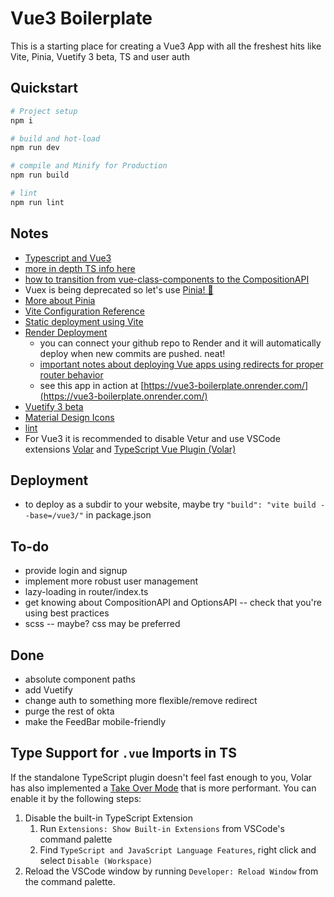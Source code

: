 # Vue3 Boilerplate

This is a starting place for creating a Vue3 App with all the freshest hits like Vite, Pinia, Vuetify 3 beta, TS and user auth

## Quickstart
```sh
# Project setup
npm i

# build and hot-load
npm run dev

# compile and Minify for Production
npm run build

# lint
npm run lint
```

## Notes
* [Typescript and Vue3](https://vuejs.org/guide/typescript/overview.html)
* [more in depth TS info here](https://blog.logrocket.com/how-to-use-vue-3-typescript/)
* [how to transition from vue-class-components to the CompositionAPI](https://levelup.gitconnected.com/from-vue-class-component-to-composition-api-ef3c3dd5fdda)
* Vuex is being deprecated so let's use [Pinia! 🍍](https://pinia.vuejs.org/core-concepts/)
* [More about Pinia](https://www.vuemastery.com/blog/advantages-of-pinia-vs-vuex/)
* [Vite Configuration Reference](https://vitejs.dev/config/)
* [Static deployment using Vite](https://vitejs.dev/guide/static-deploy.html)
* [Render Deployment](https://dashboard.render.com/)
    - you can connect your github repo to Render and it will automatically deploy when new commits are pushed. neat!
    - [important notes about deploying Vue apps using redirects for proper router behavior](https://render.com/docs/deploy-vue-js)
    - see this app in action at [https://vue3-boilerplate.onrender.com/](https://vue3-boilerplate.onrender.com/)
* [Vuetify 3 beta](https://next.vuetifyjs.com/en/)
* [Material Design Icons](https://materialdesignicons.com/)
* [lint](https://eslint.org/)
* For Vue3 it is recommended to disable Vetur and use VSCode extensions [Volar](https://marketplace.visualstudio.com/items?itemName=Vue.volar) and [TypeScript Vue Plugin (Volar)](https://marketplace.visualstudio.com/items?itemName=Vue.vscode-typescript-vue-plugin)


## Deployment
* to deploy as a subdir to your website, maybe try `"build": "vite build --base=/vue3/"` in package.json


## To-do
* provide login and signup
* implement more robust user management
* lazy-loading in router/index.ts
* get knowing about CompositionAPI and OptionsAPI -- check that you're using best practices
* scss -- maybe? css may be preferred

## Done
* absolute component paths
* add Vuetify
* change auth to something more flexible/remove redirect
* purge the rest of okta
* make the FeedBar mobile-friendly


## Type Support for `.vue` Imports in TS
If the standalone TypeScript plugin doesn't feel fast enough to you, Volar has also implemented a [Take Over Mode](https://github.com/johnsoncodehk/volar/discussions/471#discussioncomment-1361669) that is more performant. You can enable it by the following steps:

1. Disable the built-in TypeScript Extension
    1) Run `Extensions: Show Built-in Extensions` from VSCode's command palette
    2) Find `TypeScript and JavaScript Language Features`, right click and select `Disable (Workspace)`
2. Reload the VSCode window by running `Developer: Reload Window` from the command palette.

